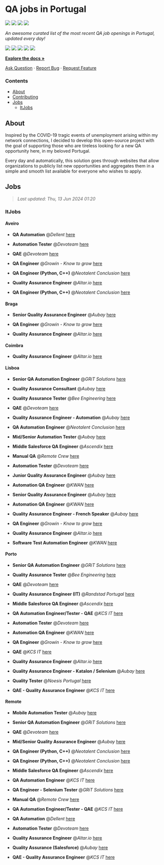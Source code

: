 QA jobs in Portugal
========================

![](https://img.shields.io/static/v1?label=%F0%9F%8C%9F&message=If%20Useful&color=BC4E99)
[![](https://img.shields.io/github/stars/sergiomartins8/qa-jobs-in-portugal)](https://github.com/sergiomartins8/qa-jobs-in-portugal/stargazers)
[![](https://img.shields.io/github/forks/sergiomartins8/qa-jobs-in-portugal)](https://github.com/sergiomartins8/qa-jobs-in-portugal/network/members)
[![](https://img.shields.io/badge/-sergiomartins8-blue?logo=Linkedin&logoColor=white)](https://www.linkedin.com/in/sergiomartins8/)

_An awesome curated list of the most recent QA job openings in Portugal, updated every day!_

[![](https://img.shields.io/github/v/release/sergiomartins8/qa-jobs-in-portugal)](https://github.com/sergiomartins8/qa-jobs-in-portugal/releases)
[![](https://github.com/sergiomartins8/qa-jobs-in-portugal/workflows/release/badge.svg)](https://github.com/sergiomartins8/qa-jobs-in-portugal/actions?query=workflow%3Arelease)
[![](https://img.shields.io/github/issues/sergiomartins8/qa-jobs-in-portugal)](https://github.com/sergiomartins8/qa-jobs-in-portugal/issues)
[![](https://img.shields.io/github/contributors/sergiomartins8/qa-jobs-in-portugal)](https://github.com/sergiomartins8/qa-jobs-in-portugal/graphs/contributors)
[![](https://img.shields.io/github/license/sergiomartins8/qa-jobs-in-portugal)](https://github.com/sergiomartins8/qa-jobs-in-portugal/blob/master/LICENSE)

**[Explore the docs »](https://github.com/sergiomartins8/qa-jobs-in-portugal/blob/master/docs/DOCUMENTATION.md)**

[Ask Question](https://github.com/sergiomartins8/qa-jobs-in-portugal/issues) 
·
[Report Bug](https://github.com/sergiomartins8/qa-jobs-in-portugal/issues)
·
[Request Feature](https://github.com/sergiomartins8/qa-jobs-in-portugal/issues)

### Contents
* [About](#about)
* [Contributing](https://github.com/sergiomartins8/qa-jobs-in-portugal/blob/master/docs/CONTRIBUTING.md)
* [Jobs](#jobs)
  * [ItJobs](#itjobs)

## About
Inspired by the COVID-19 tragic events of unemployment arising within my network connections, I decided to develop this open-source project with the goal of supporting those who are tireless looking for a new QA opportunity here, in my beloved Portugal.

Every day and automatically, this solution goes through websites that allow organizations to publicly list new opportunities and aggregates them in a simple and smooth list available for everyone who wishes to apply.

Jobs
---------

> _Last updated: Thu, 13 Jun 2024 01:20_

### ItJobs

#### Aveiro

- **QA Automation** @_Dellent_ [here](https://www.itjobs.pt/oferta/483407/qa-automation)


- **Automation Tester** @_Devoteam_ [here](https://www.itjobs.pt/oferta/483645/automation-tester)


- **QAE** @_Devoteam_ [here](https://www.itjobs.pt/oferta/484505/qae)


- **QA Engineer** @_Growin - Know to grow_ [here](https://www.itjobs.pt/oferta/484506/qa-engineer)


- **QA Engineer (Python, C++)** @_Neotalent Conclusion_ [here](https://www.itjobs.pt/oferta/483452/qa-engineer-python-c)


- **Quality Assurance Engineer** @_Altar.io_ [here](https://www.itjobs.pt/oferta/484844/quality-assurance-engineer)


- **QA Engineer (Python, C++)** @_Neotalent Conclusion_ [here](https://www.itjobs.pt/oferta/483451/qa-engineer-python-c)

#### Braga

- **Senior Quality Assurance Engineer** @_Aubay_ [here](https://www.itjobs.pt/oferta/484489/senior-quality-assurance-engineer)


- **QA Engineer** @_Growin - Know to grow_ [here](https://www.itjobs.pt/oferta/484506/qa-engineer)


- **Quality Assurance Engineer** @_Altar.io_ [here](https://www.itjobs.pt/oferta/484844/quality-assurance-engineer)

#### Coimbra

- **Quality Assurance Engineer** @_Altar.io_ [here](https://www.itjobs.pt/oferta/484844/quality-assurance-engineer)

#### Lisboa

- **Senior QA Automation Engineer** @_GRiT Solutions_ [here](https://www.itjobs.pt/oferta/483492/senior-qa-automation-engineer)


- **Quality Assurance Consultant** @_Aubay_ [here](https://www.itjobs.pt/oferta/484874/quality-assurance-consultant)


- **Quality Assurance Tester** @_Bee Engineering_ [here](https://www.itjobs.pt/oferta/484454/quality-assurance-tester)


- **QAE** @_Devoteam_ [here](https://www.itjobs.pt/oferta/484505/qae)


- **Quality Assurance Engineer - Automation** @_Aubay_ [here](https://www.itjobs.pt/oferta/484490/quality-assurance-engineer-katalon-selenium)


- **QA Automation Engineer** @_Neotalent Conclusion_ [here](https://www.itjobs.pt/oferta/483746/qa-automation-engineer)


- **Mid/Senior Automation Tester** @_Aubay_ [here](https://www.itjobs.pt/oferta/484491/mid-senior-automation-tester)


- **Middle Salesforce QA Engineer** @_Ascendix_ [here](https://www.itjobs.pt/oferta/484660/middle-salesforce-qa-engineer)


- **Manual QA** @_Remote Crew_ [here](https://www.itjobs.pt/oferta/484123/manual-qa)


- **Automation Tester** @_Devoteam_ [here](https://www.itjobs.pt/oferta/483645/automation-tester)


- **Junior Quality Assurance Engineer** @_Aubay_ [here](https://www.itjobs.pt/oferta/484600/junior-quality-assurance-engineer)


- **Automation QA Engineer** @_KWAN_ [here](https://www.itjobs.pt/oferta/483222/automation-qa-engineer)


- **Senior Quality Assurance Engineer** @_Aubay_ [here](https://www.itjobs.pt/oferta/484489/senior-quality-assurance-engineer)


- **Automation QA Engineer** @_KWAN_ [here](https://www.itjobs.pt/oferta/483383/automation-qa-engineer)


- **Quality Assurance Engineer - French Speaker** @_Aubay_ [here](https://www.itjobs.pt/oferta/484598/quality-assurance-engineer-french-speaker)


- **QA Engineer** @_Growin - Know to grow_ [here](https://www.itjobs.pt/oferta/484506/qa-engineer)


- **Quality Assurance Engineer** @_Altar.io_ [here](https://www.itjobs.pt/oferta/484844/quality-assurance-engineer)


- **Software Test Automation Engineer** @_KWAN_ [here](https://www.itjobs.pt/oferta/483637/software-test-automation-engineer)

#### Porto

- **Senior QA Automation Engineer** @_GRiT Solutions_ [here](https://www.itjobs.pt/oferta/483492/senior-qa-automation-engineer)


- **Quality Assurance Tester** @_Bee Engineering_ [here](https://www.itjobs.pt/oferta/484454/quality-assurance-tester)


- **QAE** @_Devoteam_ [here](https://www.itjobs.pt/oferta/484505/qae)


- **Quality Assurance Engineer (IT)** @_Randstad Portugal_ [here](https://www.itjobs.pt/oferta/484313/quality-assurance-engineer-it)


- **Middle Salesforce QA Engineer** @_Ascendix_ [here](https://www.itjobs.pt/oferta/484660/middle-salesforce-qa-engineer)


- **QA Automation Engineer/Tester - QAE** @_KCS IT_ [here](https://www.itjobs.pt/oferta/484671/qa-automation-engineer-tester-qae)


- **Automation Tester** @_Devoteam_ [here](https://www.itjobs.pt/oferta/483645/automation-tester)


- **Automation QA Engineer** @_KWAN_ [here](https://www.itjobs.pt/oferta/483222/automation-qa-engineer)


- **QA Engineer** @_Growin - Know to grow_ [here](https://www.itjobs.pt/oferta/484506/qa-engineer)


- **QAE** @_KCS IT_ [here](https://www.itjobs.pt/oferta/484352/qae)


- **Quality Assurance Engineer** @_Altar.io_ [here](https://www.itjobs.pt/oferta/484844/quality-assurance-engineer)


- **Quality Assurance Engineer - Katalon / Selenium** @_Aubay_ [here](https://www.itjobs.pt/oferta/484597/quality-assurance-engineer-katalon-selenium)


- **Quality Tester** @_Noesis Portugal_ [here](https://www.itjobs.pt/oferta/483590/quality-tester-porto)


- **QAE - Quality Assurance Engineer** @_KCS IT_ [here](https://www.itjobs.pt/oferta/484115/qae-quality-assurance-engineer)

#### Remote

- **Mobile Automation Tester** @_Aubay_ [here](https://www.itjobs.pt/oferta/484599/mobile-automation-tester)


- **Senior QA Automation Engineer** @_GRiT Solutions_ [here](https://www.itjobs.pt/oferta/483492/senior-qa-automation-engineer)


- **QAE** @_Devoteam_ [here](https://www.itjobs.pt/oferta/484505/qae)


- **Mid/Senior Quality Assurance Engineer** @_Aubay_ [here](https://www.itjobs.pt/oferta/484601/mid-senior-quality-assurance-engineer)


- **QA Engineer (Python, C++)** @_Neotalent Conclusion_ [here](https://www.itjobs.pt/oferta/483452/qa-engineer-python-c)


- **QA Engineer (Python, C++)** @_Neotalent Conclusion_ [here](https://www.itjobs.pt/oferta/483451/qa-engineer-python-c)


- **Middle Salesforce QA Engineer** @_Ascendix_ [here](https://www.itjobs.pt/oferta/484660/middle-salesforce-qa-engineer)


- **QA Automation Engineer** @_KCS IT_ [here](https://www.itjobs.pt/oferta/483803/qa-automation-engineer-netherlands)


- **QA Engineer - Selenium Tester** @_GRiT Solutions_ [here](https://www.itjobs.pt/oferta/484377/qa-engineer-selenium-tester)


- **Manual QA** @_Remote Crew_ [here](https://www.itjobs.pt/oferta/484123/manual-qa)


- **QA Automation Engineer/Tester - QAE** @_KCS IT_ [here](https://www.itjobs.pt/oferta/484671/qa-automation-engineer-tester-qae)


- **QA Automation** @_Dellent_ [here](https://www.itjobs.pt/oferta/483407/qa-automation)


- **Automation Tester** @_Devoteam_ [here](https://www.itjobs.pt/oferta/483645/automation-tester)


- **Quality Assurance Engineer** @_Altar.io_ [here](https://www.itjobs.pt/oferta/484844/quality-assurance-engineer)


- **Quality Assurance (Salesforce)** @_Aubay_ [here](https://www.itjobs.pt/oferta/484919/senior-quality-assurance-salesforce)


- **QAE - Quality Assurance Engineer** @_KCS IT_ [here](https://www.itjobs.pt/oferta/484115/qae-quality-assurance-engineer)

